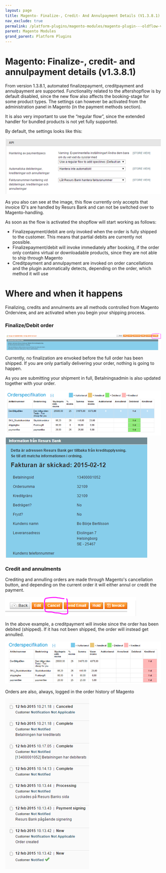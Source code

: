 ```yaml
---
layout: page
title: Magento- Finalize-, Credit- And Annulpayment Details (V1.3.8.1)
nav_exclude: true
permalink: /platform-plugins/magento-modules/magento-plugin---oldflow-version/release--and-installation-notes--error-logging-and-development-for-magento-oldflow/3441540/
parent: Magento Modules
grand_parent: Platform Plugins
---
```




# Magento: Finalize-, credit- and annulpayment details (v1.3.8.1) 

From version 1.3.8.1, automated finalizepayment, creditpayment and
annulpayment are supported. Functionality related to the aftershopflow
is by default disabled, since the new flow also affects the
booking-stage for some product types. The settings can however be
activated from the administration panel in Magento (in the payment
methods section).

It is also very important to use the “regular flow”, since the extended
handler for bundled products is not yet fully supported.

By default, the settings looks like this:

 ![](../../../../../attachments/3441540/3801181.png)

As you also can see at the image, this flow currently only accepts that
invoice ID's are handled by Resurs Bank and can not be switched over to
Magento-handling.

As soon as the flow is activated the shopflow will start working as
follows:

- Finalizepayment/debit are only invoked when the order is fully shipped
  to the customer. This means that partial debits are currently not
  possible.
- Finalizepayment/debit will invoke immediately after booking, if the
  order only contains virtual or downloadable products, since they are
  not able to ship through Magento
- Creditpayment and annulpayment are invoked on order cancellations and
  the plugin automatically detects, depending on the order, which method
  it will use

# Where and when it happens
Finalizing, credits and annulments are all methods controlled from
Magento Orderview, and are activated when you begin your shipping
process.

### Finalize/Debit order
![](../../../../../attachments/3441540/4161537.png)

Currently, no finalization are envoked before the full order has been
shipped. If you are only partially delivering your order, nothing is
going to happen.

As you are submitting your shipment in full, Betalningsadmin is also
updated together with your order.

![](../../../../../attachments/3441540/4161540.png)![](../../../../../attachments/3441540/4161541.png)

### Credit and annulments
Crediting and annulling orders are made through Magento's cancellation
button, and depending on the current order it will either annul or
credit the payment.

![](../../../../../attachments/3441540/4161542.png)

In the above example, a creditpayment will invoke since the order has
been debited (shipped). If it has not been shipped, the order will
instead get annulled.

![](../../../../../attachments/3441540/4161543.png)

Orders are also, always, logged in the order history of Magento

![](../../../../../attachments/3441540/4161544.png)


